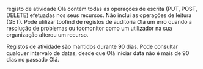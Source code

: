 registo de atividade Olá contém todas as operações de escrita (PUT, POST, DELETE) efetuadas nos seus recursos. Não inclui as operações de leitura (GET). Pode utilizar toofind de registos de auditoria Olá um erro quando a resolução de problemas ou toomonitor como um utilizador na sua organização alterou um recurso.

Registos de atividade são mantidos durante 90 dias. Pode consultar qualquer intervalo de datas, desde que Olá iniciar data não é mais de 90 dias no passado Olá.

